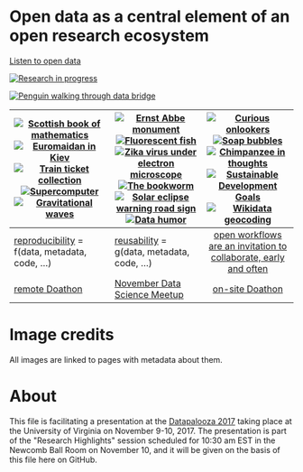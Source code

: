 # Open data as a central element of an open research ecosystem

[Listen to open data](http://listen.hatnote.com/#en,fa,ar,sa,es,de,ru,jp,zh,ko)

[![Research in progress](https://upload.wikimedia.org/wikipedia/commons/thumb/7/75/Discovery_in_process.jpg/1280px-Discovery_in_process.jpg)](https://commons.wikimedia.org/wiki/File:Discovery_in_process.jpg)

[![Penguin walking through data bridge](https://upload.wikimedia.org/wikipedia/commons/5/54/Automated_weighbridge_for_Ad%C3%A9lie_penguins_-_journal.pone.0085291.g002.png)](https://commons.wikimedia.org/wiki/File:Automated_weighbridge_for_Ad%C3%A9lie_penguins_-_journal.pone.0085291.g002.png)


| [![Scottish book of mathematics](https://upload.wikimedia.org/wikipedia/commons/1/10/KsiegaSzkocka1.JPG)](https://commons.wikimedia.org/wiki/File:KsiegaSzkocka1.JPG)  [![Euromaidan in Kiev](https://upload.wikimedia.org/wikipedia/commons/thumb/9/9f/Euromaidan_in_Kiev_2014_003.jpg/1280px-Euromaidan_in_Kiev_2014_003.jpg)](https://commons.wikimedia.org/wiki/File:Euromaidan_in_Kiev_2014_003.jpg) [![Train ticket collection](https://upload.wikimedia.org/wikipedia/commons/2/27/00000003_F.jpg)](https://commons.wikimedia.org/wiki/File:00000003_F.jpg) [![Supercomputer](https://upload.wikimedia.org/wikipedia/commons/d/d3/IBM_Blue_Gene_P_supercomputer.jpg)](https://en.wikipedia.org/wiki/File:IBM_Blue_Gene_P_supercomputer.jpg)  [![Gravitational waves](https://upload.wikimedia.org/wikipedia/commons/thumb/d/db/LIGO_measurement_of_gravitational_waves.svg/1211px-LIGO_measurement_of_gravitational_waves.svg.png)](https://commons.wikimedia.org/wiki/File:LIGO_measurement_of_gravitational_waves.svg) | [![Ernst Abbe monument](https://upload.wikimedia.org/wikipedia/commons/thumb/4/46/Ernst-Abbe-Denkmal_Jena_F%C3%BCrstengraben_-_20140802_125709.jpg/1024px-Ernst-Abbe-Denkmal_Jena_F%C3%BCrstengraben_-_20140802_125709.jpg)](https://commons.wikimedia.org/wiki/File:Ernst-Abbe-Denkmal_Jena_F%C3%BCrstengraben_-_20140802_125709.jpg) [![Fluorescent fish](https://upload.wikimedia.org/wikipedia/commons/1/15/Adaptive-Evolution-of-Eel-Fluorescent-Proteins-from-Fatty-Acid-Binding-Proteins-Produces-Bright-pone.0140972.g001.jpg)](https://commons.wikimedia.org/wiki/File:Adaptive-Evolution-of-Eel-Fluorescent-Proteins-from-Fatty-Acid-Binding-Proteins-Produces-Bright-pone.0140972.g001.jpg)  [![Zika virus under electron microscope](https://upload.wikimedia.org/wikipedia/commons/thumb/a/a8/Zika_EM_CDC_20541.png/1024px-Zika_EM_CDC_20541.png)](https://commons.wikimedia.org/wiki/File:Zika_EM_CDC_20541.png) [![The bookworm](https://upload.wikimedia.org/wikipedia/commons/0/04/Carl_Spitzweg_021.jpg)](https://commons.wikimedia.org/wiki/File:Carl_Spitzweg_021.jpg) [![Solar eclipse warning road sign](https://upload.wikimedia.org/wikipedia/commons/thumb/6/6b/Road_Sign_SOLAR_ECLIPSE_TODAY_-_IMG_20170821_172443_%28cropped%29.jpg/1190px-Road_Sign_SOLAR_ECLIPSE_TODAY_-_IMG_20170821_172443_%28cropped%29.jpg)](https://commons.wikimedia.org/wiki/File:Road_Sign_SOLAR_ECLIPSE_TODAY_-_IMG_20170821_172443.jpg)  [![Data humor](https://upload.wikimedia.org/wikipedia/commons/c/ca/New_cuyama.jpg)](https://commons.wikimedia.org/wiki/File:New_cuyama.jpg) | [![Curious onlookers](https://upload.wikimedia.org/wikipedia/commons/8/80/Sudan_Envoy_-_Curious_Onlookers.jpg)](https://commons.wikimedia.org/wiki/File:Sudan_Envoy_-_Curious_Onlookers.jpg)   [![Soap bubbles](https://upload.wikimedia.org/wikipedia/commons/3/32/Everything_must_go.jpg)](https://commons.wikimedia.org/wiki/File:Everything_must_go.jpg)  [![Chimpanzee in thoughts](https://upload.wikimedia.org/wikipedia/commons/thumb/e/ee/In_Thought_..._%283020466221%29.jpg/1024px-In_Thought_..._%283020466221%29.jpg)](https://commons.wikimedia.org/wiki/File:In_Thought_..._(3020466221).jpg) [![Sustainable Development Goals](https://upload.wikimedia.org/wikipedia/commons/e/e8/TGG_Icon_Color_18.png)](https://commons.wikimedia.org/wiki/File:TGG_Icon_Color_18.png) [![Wikidata geocoding](https://upload.wikimedia.org/wikipedia/commons/5/5c/Wikidata_Map_July_2017_Normal.png)](https://commons.wikimedia.org/wiki/File:Wikidata_Map_July_2017_Normal.png) |
|--------|--------|:---:|
| [reproducibility](http://mybinder.org/repo/cranmer/ligo-binder) = f(data, metadata, code, …)| [reusability](http://tinyurl.com/ycpdwvmx) = g(data, metadata, code, …) | [open workflows are an invitation to collaborate, early and often](https://twitter.com/EvoMRI/status/928248498503417856)|
| [remote Doathon](http://doathon.opencon2017.org/) | [November Data Science Meetup](https://www.meetup.com/CharlottesvilleDataScience/events/244483558/) | [on-site Doathon](https://github.com/UVA-DSI/2017-doathon/) |

# Image credits

All images are linked to pages with metadata about them.

# About

This file is facilitating a presentation at the [Datapalooza 2017](https://dsi.virginia.edu/datapalooza-2017-agenda) taking place at the University of Virginia on November 9-10, 2017. The presentation is part of the "Research Highlights" session scheduled for 10:30 am EST in the Newcomb Ball Room on November 10, and it will be given on the basis of this file here on GitHub.
